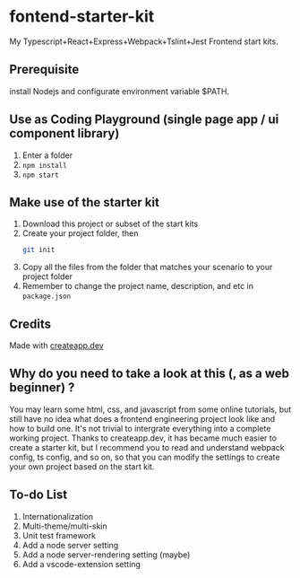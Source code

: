 # fontend-starter-kit
My Typescript+React+Express+Webpack+Tslint+Jest Frontend start kits.

## Prerequisite
install Nodejs and configurate environment variable $PATH.

## Use as Coding Playground (single page app / ui component library)
1. Enter a folder 
2. ```npm install```
3. ```npm start```

## Make use of the starter kit
1. Download this project or subset of the start kits
2. Create your project folder, then
    ```sh
    git init
    ``` 
3. Copy all the files from the folder that matches your scenario to your project folder
4. Remember to change the project name, description, and etc in ```package.json```

## Credits

Made with [createapp.dev](https://createapp.dev/)

## Why do you need to take a look at this (, as a web beginner) ? 
You may learn some html, css, and javascript from some online tutorials, but still have no idea what does a frontend engineering project look like and how to build one. It's not trivial to intergrate everything into a complete working project. Thanks to createapp.dev, it has became much easier to create a starter kit, but I recommend you to read and understand webpack config, ts config, and so on, so that you can modify the settings to create your own project based on the start kit.

## To-do List
1. Internationalization
2. Multi-theme/multi-skin
3. Unit test framework
4. Add a node server setting
5. Add a node server-rendering setting (maybe)
6. Add a vscode-extension setting